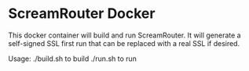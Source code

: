 # ScreamRouter Docker

This docker container will build and run ScreamRouter. It will generate a self-signed SSL first run that can be replaced with a real SSL if desired.

Usage:
./build.sh to build
./run.sh to run
